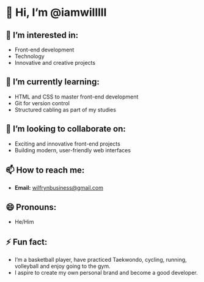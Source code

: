 # 👋 Hi, I’m @iamwilllll

## 👀 I’m interested in:
- Front-end development
- Technology
- Innovative and creative projects

## 🌱 I’m currently learning:
- HTML and CSS to master front-end development
- Git for version control
- Structured cabling as part of my studies

## 💞️ I’m looking to collaborate on:
- Exciting and innovative front-end projects
- Building modern, user-friendly web interfaces

## 📫 How to reach me:
- **Email:** [wilfrynbusiness@gmail.com](mailto:wilfrynbusiness@gmail.com)

## 😄 Pronouns:
- He/Him

## ⚡ Fun fact:
- I’m a basketball player, have practiced Taekwondo, cycling, running, volleyball and enjoy going to the gym.
- I aspire to create my own personal brand and become a good developer.
<!---
iamwilllll/iamwilllll is a ✨ special ✨ repository because its `README.md` (this file) appears on your GitHub profile.
You can click the Preview link to take a look at your changes.
--->
